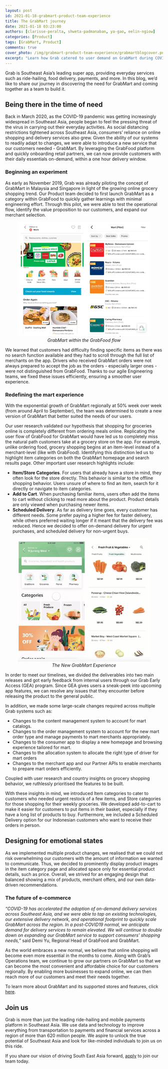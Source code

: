 ```yaml
---
layout: post
id: 2021-01-18-grabmart-product-team-experience
title: The GrabMart journey
date: 2021-01-18 03:23:00
authors: [clarisse-peralta, shweta-padmanaban, ya-gao, eelin-ngiow]
categories: [Product]
tags: [GrabMart, Product]
comments: true
cover_photo: /img/grabmart-product-team-experience/grabmartblogcover.png
excerpt: "Learn how Grab catered to user demand on GrabMart during COVID-19."
---
```


Grab is Southeast Asia’s leading super app, providing everyday services such as ride-hailing, food delivery, payments, and more. In this blog, we’d like to share our journey in discovering the need for GrabMart and coming together as a team to build it.

## Being there in the time of need

Back in March 2020, as the COVID-19 pandemic was getting increasingly widespread in Southeast Asia, people began to feel the pressing threat of the virus in carrying out their everyday activities. As social distancing restrictions tightened across Southeast Asia, consumers’ reliance on online shopping and delivery services also grew.
Given the ability of our systems to readily adapt to changes, we were able to introduce a new service that our customers needed - GrabMart. By leveraging the GrabFood platform and quickly onboarding retail partners, we can now provide customers with their daily essentials on-demand, within a one hour delivery window.


### Beginning an experiment

As early as November 2019, Grab was already piloting the concept of GrabMart in Malaysia and Singapore in light of the growing online grocery shopping trend. Our Product team decided to first launch GrabMart as a category within GrabFood to quickly gather learnings with minimal engineering effort. Through this pilot, we were able to test the operational flow, identify the value proposition to our customers, and expand our merchant selection.

<div class="post-image-section"><figure>
  <img src="/img/grabmart-product-team-experience/grabmartblogimage1.png" alt="GrabMart within the GrabFood flow"> <figcaption align="middle"><i>GrabMart within the GrabFood flow</i></figcaption>
</figure></div>

We learned that customers had difficulty finding specific items as there was no search function available and they had to scroll through the full list of merchants on the app. Drivers who received GrabMart orders were not always prepared to accept the job as the orders - especially larger ones - were not distinguished from GrabFood. Thanks to our agile Engineering teams, we fixed these issues efficiently, ensuring a smoother user experience.

### Redefining the mart experience

With the exponential growth of GrabMart regionally at 50% week over week (from around April to September), the team was determined to create a new version of GrabMart that better suited the needs of our users.

Our user research validated our hypothesis that shopping for groceries online is completely different from ordering meals online. Replicating the user flow of GrabFood for GrabMart would have led us to completely miss the natural path customers take at a grocery store on the app. For example, unlike ordering food, grocery shopping begins at an item-level instead of a merchant-level (like with GrabFood). Identifying this distinction led us to highlight item categories on both the GrabMart homepage and search results page. Other important user research highlights include:

*   **Item/Store Categories**. For users that already have a store in mind, they often look for the store directly. This behavior is similar to the offline shopping behavior. Users unsure of where to find an item, search for it directly or navigate to item categories.
*   **Add to Cart**. When purchasing familiar items, users often add the items to cart without clicking to read more about the product. Product details are only viewed when purchasing newer items.
*   **Scheduled Delivery**. As far as delivery time goes, every customer has different needs. Some  prefer paying a higher fee for faster  delivery, while others preferred waiting longer if it meant that the delivery fee was reduced.  Hence we decided to offer on-demand delivery for urgent purchases, and scheduled delivery for non-urgent buys.

 <div class="post-image-section"><figure>
   <img src="/img/grabmart-product-team-experience/grabmartblogimage2.png" alt="The New GrabMart Experience"> <figcaption align="middle"><i>The New GrabMart Experience</i></figcaption>
 </figure></div>

In order to meet our timelines, we divided the deliverables into two main releases and got early feedback from internal users through our Grab Early Access (GEA) program. Since GEA gives users a sneak-peek into upcoming app features, we can resolve any issues that they encounter before releasing the product to the general public.

In addition, we made some  large-scale changes required across multiple Grab systems such as:

*   Changes to the content management system to account for mart catalogs.
*   Changes to the order management system to account for the new mart order type and manage payments to mart merchants appropriately.
*   Changes to the consumer app to display a new homepage and browsing experience tailored for mart.
*   Changes to the allocation system to allocate the right type of driver for mart orders
*   Changes to the merchant app and our Partner APIs to enable merchants to prepare mart orders efficiently.

Coupled with user research and country insights on grocery shopping behavior, we ruthlessly prioritised the features to be built.

With these insights in mind, we introduced Item categories to cater to  customers who needed urgent restock of a few items, and Store categories for those shopping for their weekly groceries. We developed add-to-cart to make it easier for customers to put items in their basket, especially if they have a long list of products to buy. Furthermore, we included a Scheduled Delivery option for our Indonesian customers who want to receive their orders in person.


## Designing for emotional states

As we implemented multiple product changes, we realised that we could not risk overwhelming our customers with the amount of information we wanted to communicate. Thus, we decided to prominently display product images in the item category page and allocated space only for essential product details, such as price. Overall, we strived for an engaging design that balanced showing a mix of products, merchant offers, and our own data-driven recommendations.


### The future of e-commerce

_“COVID-19 has accelerated the adoption of on-demand delivery services across Southeast Asia, and we were able to tap on existing technologies, our extensive delivery network, and operational footprint to quickly scale GrabMart across the region. In a post-COVID19 normal, we anticipate demand for delivery services to remain elevated. We will continue to double down on expanding our GrabMart service to support consumers’ shopping needs,”_ said Demi Yu, Regional Head of GrabFood and GrabMart.

As the world embraces a new normal, we believe that online shopping will become even more essential in the months to come. Along with Grab’s Operations team, we continue to grow our partners on GrabMart so that we can become the most convenient and affordable choice for our customers regionally. By enabling more businesses to expand online, we can then reach more of our customers and meet their needs together.

To learn more about GrabMart and its supported stores and features, click [here](https://www.grab.com/sg/campaign/grabmart/).


## Join us

Grab is more than just the leading ride-hailing and mobile payments platform in Southeast Asia. We use data and technology to improve everything from transportation to payments and financial services across a region of more than 620 million people. We aspire to unlock the true potential of Southeast Asia and look for like-minded individuals to join us on this ride.

If you share our vision of driving South East Asia forward, [apply](https://grab.careers/jobs/) to join our team today.

